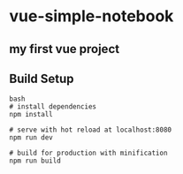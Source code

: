 # vue-simple-notebook
## my first vue project

## Build Setup

```
bash
# install dependencies
npm install

# serve with hot reload at localhost:8080
npm run dev

# build for production with minification
npm run build
```
